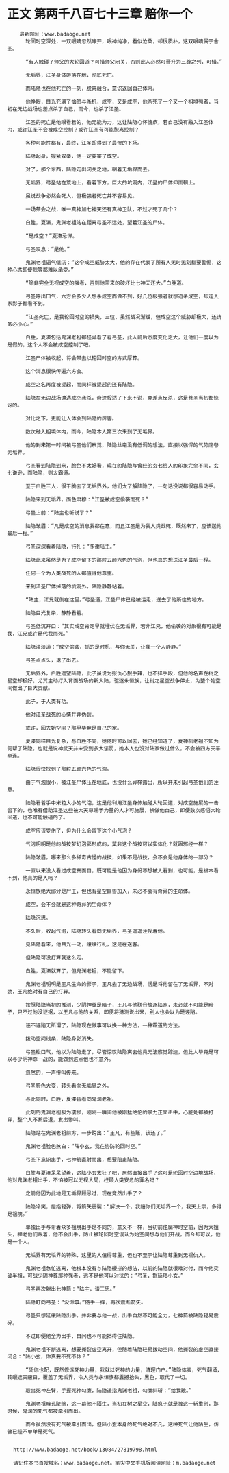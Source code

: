# 正文 第两千八百七十三章 赔你一个
        最新网址：www.badaoge.net
          轮回时空深处，一双眼睛忽然睁开，眼神纯净，看似沧桑，却很质朴，这双眼睛属于舍圣。
      
          “有人触碰了师父的大轮回道？可惜师父闭关，否则此人必然可晋升为三尊之列，可惜。”
      
          无垢界，江圣身体砸落在地，彻底死亡。
      
          而陆隐也在他死亡的一刻，脱离融合，意识返回自己体内。
      
          他睁眼，目光充满了恼怒与杀机，成空，又是成空，他杀死了一个又一个祖境强者，当初在无边战场也差点杀了自己，而今，也杀了江圣。
      
          江圣的死亡是他眼看着的，他无能为力，这让陆隐心怀愧疚，若自己没有融入江圣体内，或许江圣不会被成空控制？或许江圣有可能脱离控制？
      
          各种可能性都有，最终，江圣却得到了最惨的下场。
      
          陆隐起身，握紧双拳，他一定要宰了成空。
      
          对了，那个东西，陆隐走出闭关之地，朝着无垢界而去。
      
          无垢界，弓圣站在荒地上，看着下方，巨大的坑洞内，江圣的尸体仰面朝上。
      
          虽说战争必然会死人，但极强者死亡并不容易见。
      
          一场茶会之战，唯一真神加七神天还有真神卫队，不过才死了几个？
      
          白胜，夏溱，鬼渊老祖站在距离弓圣不远处，望着江圣的尸体。
      
          “是成空？”夏溱忌惮。
      
          弓圣叹息：“是他。”
      
          鬼渊老祖语气低沉：“这个成空威胁太大，他的存在代表了所有人无时无刻都要警惕，这种心态即便我等都难以承受。”
      
          “除非完全无视成空的强者，否则他带来的破坏比七神天还大。”白胜道。
      
          弓圣呼出口气，六方会多少人想杀成空而做不到，好几位极强者就想追杀成空，却连人家影子都看不到。
      
          “江圣死亡，是我轮回时空的损失，三位，虽然战况渐缓，但成空这个威胁却极大，还请务必小心。”
      
          白胜，夏溱包括鬼渊老祖都怪异看了看弓圣，此人前后态度变化之大，让他们一度以为是假的，这个人不会被成空控制了吧。
      
          江圣尸体被收起，将会带去以轮回时空的方式厚葬。
      
          这个消息很快传遍六方会。
      
          成空之名再度被提起，而同样被提起的还有陆隐。
      
          陆隐在无边战场遭遇成空袭杀，奇迹般活了下来不说，竟差点反杀，这是菩圣当初都惊讶的。
      
          对比之下，更能让人体会到陆隐的厉害。
      
          数次融入祖境体内，而今，陆隐本人第三次来到了无垢界。
      
          他的到来第一时间被弓圣他们察觉，陆隐丝毫没有低调的想法，直接以强悍的气势席卷无垢界。
      
          弓圣看到陆隐到来，脸色不太好看，现在的陆隐与曾经的玄七给人的印象完全不同，玄七谦逊，而陆隐，则太霸道。
      
          至于白胜三人，很干脆去了无垢界外，他们太了解陆隐了，一句话没说都很容易动手。
      
          陆隐来到无垢界，面色肃穆：“江圣被成空偷袭而死？”
      
          弓圣上前：“陆主也听说了？”
      
          陆隐皱眉：“凡是成空的消息我都在意，而且江圣是为我人类战死，既然来了，应该送他最后一程。”
      
          弓圣深深看着陆隐，行礼：“多谢陆主。”
      
          陆隐此来虽然是为了成空留下的那粒五颜六色的气泡，但也真的想送江圣最后一程。
      
          任何一个为人类战死的人都值得他尊重。
      
          来到江圣尸体掉落的坑洞外，陆隐静静站着。
      
          “陆主，江兄就倒在这里。”弓圣道，江圣尸体已经被运走，送去了他所住的地方。
      
          陆隐目光复杂，静静看着。
      
          弓圣低沉开口：“其实成空肯定早就埋伏在无垢界，若非江兄，他偷袭的对象很有可能是我，江兄或许是代我而死。”
      
          陆隐淡淡道：“成空偷袭，抓的是时机，与你无关，让我一个人静静。”
      
          弓圣点点头，退了出去。
      
          无垢界外，白胜遥望陆隐，此子虽说为报仇心狠手辣，也不择手段，但他的名声在树之星空却极好，尤其主动打入背面战场的新大陆，驱逐永恒族，让树之星空战争停止，为整个始空间做出了巨大贡献。
      
          此子，于人类有功。
      
          他对江圣战死的心情并非伪装。
      
          或许，回去始空间？那里毕竟是自己的家。
      
          夏溱同样目光复杂，与白胜不同，她随时可以回去，她已经知道了，夏神机老祖不知为何帮了陆隐，也就是说神武天并未受到多大惩罚，她本人也没对陆家做过什么，不会被四方天平牵连。
      
          陆隐很快找到了那粒五颜六色的气泡。
      
          由于气泡很小，被江圣尸体压在地底，也没什么异样露出，所以并未引起弓圣他们的注意。
      
          陆隐看着手中米粒大小的气泡，这是他利用江圣身体触碰大轮回道，对成空施展的一击留下的，也唯有借助江圣这些被大天尊赐予力量的人才可施展，换做他自己，即便数次感悟大轮回道，也不可能触碰的了。
      
          成空应该受伤了，但为什么会留下这个小气泡？
      
          气泡明明是他的战技梦幻泡影形成的，莫非这个战技可以实体化？就跟邪经一样？
      
          陆隐皱眉，哪来那么多稀奇古怪的战技，如果不是战技，会不会是他身体的一部分？
      
          一直以来没人看过成空真面目，既可能是他因为身份不想被人看到，也可能，是根本看不到，他真的是人吗？
      
          永恒族绝大部分是尸王，但也有星空巨兽加入，未必不会有奇异的生命体。
      
          成空，会不会就是这种奇异的生命体？
      
          陆隐沉思。
      
          不久后，收起气泡，陆隐转头看向无垢界，弓圣遥遥注视着他。
      
          见陆隐看来，他目光一动，缓缓行礼，这是在送客。
      
          但陆隐可没打算就这么走。
      
          白胜，夏溱就算了，但鬼渊老祖，不能留下。
      
          鬼渊老祖明明是王凡生命的影子，王凡去了无边战场，愣是将他留在了无垢界，不对劲，王凡绝对有自己的打算。
      
          按照陆隐当初的推测，少阴神尊是暗子，王凡与他联合放逐陆家，未必就不可能是暗子，只不过他没证据，以王凡与他的关系，即便将猜测说出来，别人也会以为是诬陷。
      
          诬不诬陷无所谓了，陆隐现在做事可以换一种方法，一种霸道的方法。
      
          拨动空间线条，陆隐身影消失。
      
          弓圣松口气，他以为陆隐走了，尽管惊叹陆隐离去他竟无法察觉踪迹，但此人毕竟是可以与少阴神尊一战的，能做到这点他也不意外。
      
          忽然的，一声惨叫传来。
      
          弓圣脸色大变，转头看向无垢界之外。
      
          与此同时，白胜，夏溱皆看向鬼渊老祖。
      
          此刻的鬼渊老祖极为凄惨，刚刚一瞬间他被刚猛绝伦的掌力正面击中，心脏处都被打穿，整个人不断后退，发出惨叫。
      
          陆隐站在鬼渊老祖前方，一步跨出：“王凡，有些账，该还了。”
      
          鬼渊老祖脸色煞白：“陆小玄，我在协防轮回时空。”
      
          弓圣下意识出手，七神箭直射而出，想要阻止陆隐。
      
          白胜与夏溱呆呆望着，这陆小玄太狂了吧，居然直接出手？这可是轮回时空边境战场，他对鬼渊老祖出手，不怕被冠以无视大局，枉顾人类安危的罪名吗？
      
          之前他因为此地是无垢界顾忌过，现在竟然出手了？
      
          陆隐冷笑，屈指轻弹，将箭矢震裂：“解决一个，我赔你们无垢界一个，我天上宗，多得是祖境。”
      
          单独出手与带着众多祖境出手是不同的，意义不一样，当初前往腐神时空前，因为大姐头，禅老他们跟着，他不会出手，防止被轮回时空误认为始空间想与他们开战，而今却可以，他是一个人。
      
          无垢界有无垢界的特殊，这里的人值得尊重，但也不至于让陆隐尊重到无视仇人。
      
          鬼渊老祖急忙逃离，他根本没有与陆隐硬拼的想法，以前的陆隐就很难对付，而今他突破半祖，可战少阴神尊那种强者，远不是他可以对抗的：“弓圣，拖延陆小玄。”
      
          弓圣再次射出七神箭：“陆主，请三思。”
      
          陆隐盯向弓圣：“没你事。”随手一挥，再次震断箭矢。
      
          弓圣只想延缓陆隐出手，并非要与他一战，出手自然不可能全力，七神箭被陆隐轻易震碎。
      
          不过即便他全力出手，自问也不可能挡得住陆隐。
      
          鬼渊老祖不断逃离，想要撕裂虚空离开，但随着陆隐轻易拨动空间，他撕裂的虚空直接闭合：“陆小玄，你真要不死不休？”
      
          “凭你也配，既然修炼死神力量，我就以死神的力量，清理门户。”陆隐体表，死气翻涌，转眼遮天蔽日，覆盖了无垢界，令人类与永恒族都震撼抬头，黑色，取代了一切。
      
          取出死神左臂，手握死神勾廉，陆隐遥指鬼渊老祖，勾廉斜斩：“给我散。”
      
          鬼渊老祖瞳孔陡缩，这一幕他不陌生，当初在树之星空，陆疯子就是被这一斩重创，那时候，鬼渊的死气都被牵引而出。
      
          而今虽然没有死气被牵引而出，但陆小玄本身的死气绝对不凡，这种死气让他陌生，仿佛已经不单单是死气。
      
      
      http://www.badaoge.net/book/13084/27819798.html
      
      请记住本书首发域名：www.badaoge.net。笔尖中文手机版阅读网址：m.badaoge.net